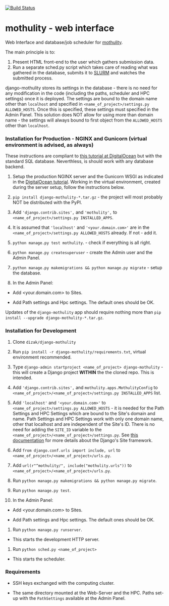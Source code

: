 [![Build Status](https://travis-ci.org/dizak/django-mothulity.svg?branch=master)](https://travis-ci.org/dizak/django-mothulity)

# mothulity - web interface

Web Interface and database/job scheduler for [mothulity](https://github.com/dizak/mothulity).

The main principle is to:
1. Present HTML front-end to the user which gathers submission data.
2. Run a separate sched.py script which takes care of reading what was gathered in the database, submits it to [SLURM](https://slurm.schedmd.com/) and watches the submitted process.

django-mothulity stores its settings in the database - there is no need for any modification in the code (including the paths, scheduler and HPC settings) once it is deployed. The settings are bound to the domain name other than ```localhost``` and specified in ```<name_of_project>/settings.py ALLOWED_HOSTS```. Once this is specified, these settings must specified in the Admin Panel. This solution does NOT allow for using more than domain name - the settings will always bound to first object from the ```ALLOWED_HOSTS``` other than ```localhost```.

### Installation for Production - NGINX and Gunicorn (virtual environment is advised, as always)

These instructions are compliant to [this tutorial at DigitalOcean](https://www.digitalocean.com/community/tutorials/how-to-set-up-django-with-postgres-nginx-and-gunicorn-on-ubuntu-18-04) but with the standard SQL database. Neverthless, is should work with any database backend.

1. Setup the production NGINX server and the Gunicorn WSGI as indicated in the [DigitalOcean tutorial](https://www.digitalocean.com/community/tutorials/how-to-set-up-django-with-postgres-nginx-and-gunicorn-on-ubuntu-18-04). Working in the virtual environment, created during the server setup, follow the instructions below.

1. ```pip install django-mothulity-*.tar.gz``` - the project will most probably NOT be distributed with the PyPI.

1. Add ```'django.contrib.sites',``` and ```'mothulity',``` to ```<name_of_project>/settings.py INSTALLED_APPS```.

1. It is assumed that ```'localhost'``` and ```'<your.domain.com>'``` are in the ```<name_of_project>/settings.py ALLOWED_HOSTS``` already. If not - add it.

1. ```python manage.py test mothulity```. - check if everything is all right.

1. ```python manage.py createsuperuser``` - create the Admin user and the Admin Panel.

1. ```python manage.py makemigrations && python manage.py migrate``` - setup the database.

1. In the Admin Panel:

  - Add <your.domain.com> to Sites.

  - Add Path settings and Hpc settings. The default ones should be OK.

Updates of the ```django-mothulity``` app should require nothing more than ```pip install --upgrade django-mothulity-*.tar.gz```.

### Installation for Development


1. Clone ```dizak/django-mothulity```

1. Run ```pip install -r django-mothulity/requirements.txt```, virtual environment recommended.

1. Type ```django-admin startproject <name_of_project> django-mothulity``` - this will create a Django project **WITHIN** the the cloned repo. This is intended.

1. Add ```'django.contrib.sites',``` and ```mothulity.apps.MothulityConfig``` to ```<name_of_project>/<name_of_project>/settings.py INSTALLED_APPS``` list.

1. Add ```'localhost'``` and ```'<your.domain.com>'``` to ```<name_of_project>/settings.py ALLOWED_HOSTS``` - it is needed for the Path Settings and HPC Settings which are bound to the Site's domain and name. Path Settings and HPC Settings work with only one domain name, other that localhost and are independent of the Site's ID. There is no need for adding the ```SITE_ID``` variable to the ```<name_of_project>/<name_of_project>/settings.py```. See [this documentation](https://docs.djangoproject.com/pl/2.1/ref/contrib/sites/) for more details about the Django's Site framework.

1. Add ```from django.conf.urls import include, url``` to ```<name_of_project>/<name_of_project>/urls.py```.

1. Add ```url(r"^mothulity/", include("mothulity.urls"))``` to ```<name_of_project>/<name_of_project>/urls.py```.

1. Run ```python manage.py makemigrations && python manage.py migrate```.

1. Run ```python manage.py test```.

1. In the Admin Panel:

  - Add <your.domain.com> to Sites.

  - Add Path settings and Hpc settings. The default ones should be OK.

1. Run ```python manage.py runserver```.

  - This starts the development HTTP server.

1. Run ```python sched.py <name_of_project>```

  - This starts the scheduler.

### Requirements

- SSH keys exchanged with the computing cluster.

- The same directory mounted at the Web-Server and the HPC. Paths set-up with the ```PathSettings``` available at the Admin Panel.

